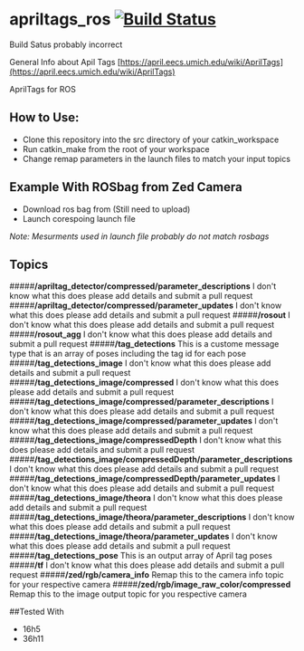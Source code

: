 apriltags_ros  [![Build Status](https://api.travis-ci.org/RIVeR-Lab/apriltags_ros.png)](https://travis-ci.org/RIVeR-Lab/apriltags_ros)
=============
Build Satus probably incorrect

General Info about Apil Tags [https://april.eecs.umich.edu/wiki/AprilTags](https://april.eecs.umich.edu/wiki/AprilTags)

AprilTags for ROS

## How to Use:
- Clone this repository into the src directory of your catkin_workspace
- Run catkin_make from the root of your workspace
- Change remap parameters in the launch files to match your input topics

## Example With ROSbag from Zed Camera
- Download ros bag from (Still need to upload)
- Launch corespoing launch file

*Note: Mesurments used in launch file probably do not match rosbags*

## Topics
#####__/apriltag_detector/compressed/parameter_descriptions__
I don't know what this does please add details and submit a pull request
#####__/apriltag_detector/compressed/parameter_updates__
I don't know what this does please add details and submit a pull request
#####__/rosout__
I don't know what this does please add details and submit a pull request
#####__/rosout_agg__
I don't know what this does please add details and submit a pull request
#####__/tag_detections__
This is a custome message type that is an array of poses including the tag id for each pose
#####__/tag_detections_image__
I don't know what this does please add details and submit a pull request
#####__/tag_detections_image/compressed__
I don't know what this does please add details and submit a pull request
#####__/tag_detections_image/compressed/parameter_descriptions__
I don't know what this does please add details and submit a pull request
#####__/tag_detections_image/compressed/parameter_updates__
I don't know what this does please add details and submit a pull request
#####__/tag_detections_image/compressedDepth__
I don't know what this does please add details and submit a pull request
#####__/tag_detections_image/compressedDepth/parameter_descriptions__
I don't know what this does please add details and submit a pull request
#####__/tag_detections_image/compressedDepth/parameter_updates__
I don't know what this does please add details and submit a pull request
#####__/tag_detections_image/theora__
I don't know what this does please add details and submit a pull request
#####__/tag_detections_image/theora/parameter_descriptions__
I don't know what this does please add details and submit a pull request
#####__/tag_detections_image/theora/parameter_updates__
I don't know what this does please add details and submit a pull request
#####__/tag_detections_pose__
This is an output array of April tag poses
#####__/tf__
I don't know what this does please add details and submit a pull request
#####__/zed/rgb/camera_info__
Remap this to the camera info topic for your respective camera
#####__/zed/rgb/image_raw_color/compressed__
Remap this to the image output topic for you respective camera

##Tested With
- 16h5
- 36h11
